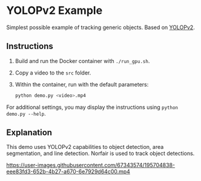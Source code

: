# YOLOPv2 Example

Simplest possible example of tracking generic objects. Based on [YOLOPv2](https://github.com/CAIC-AD/YOLOPv2).

## Instructions

1. Build and run the Docker container with `./run_gpu.sh`.
2. Copy a video to the `src` folder.
3. Within the container, run with the default parameters:

   ```bash
   python demo.py <video>.mp4
   ```

For additional settings, you may display the instructions using `python demo.py --help`.

## Explanation

This demo uses YOLOPv2 capabilities to object detection, area segmentation, and line detection. Norfair is used to track object detections.

https://user-images.githubusercontent.com/67343574/195704838-eee83fd3-652b-4b27-a670-6e7929d64c00.mp4
